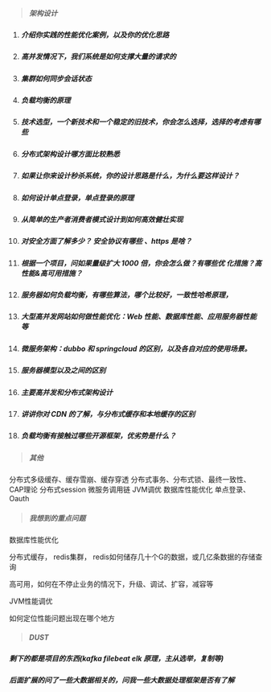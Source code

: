 > ##### 架构设计

1. ##### 介绍你实践的性能优化案例，以及你的优化思路 

2. ##### 高并发情况下，我们系统是如何支撑大量的请求的 

3. ##### 集群如何同步会话状态 

4. ##### 负载均衡的原理 

5. ##### 技术选型，一个新技术和一个稳定的旧技术，你会怎么选择，选择的考虑有哪些 

6. ##### 分布式架构设计哪方面比较熟悉 

7. ##### 如果让你来设计秒杀系统，你的设计思路是什么，为什么要这样设计？ 

8. ##### 如何设计单点登录，单点登录的原理 

9. ##### 从简单的生产者消费者模式设计到如何高效健壮实现 

10. ##### 对安全方面了解多少？ 安全协议有哪些 、https 是啥？ 

11. ##### 根据一个项目，问如果量级扩大 1000 倍，你会怎么做？有哪些优 化措施？高性能&高可用措施？ 

12. ##### 服务器如何负载均衡，有哪些算法，哪个比较好，一致性哈希原理，

13. ##### 大型高并发网站如何做性能优化：Web 性能、数据库性能、应用服务器性能等

14. ##### 微服务架构：dubbo 和 springcloud 的区别，以及各自对应的使用场景。 

15. ##### 服务器模型以及之间的区别 

16. ##### 主要高并发和分布式架构设计 

17. ##### 讲讲你对 CDN 的了解，与分布式缓存和本地缓存的区别 

18. ##### 负载均衡有接触过哪些开源框架，优劣势是什么？ 



> ##### 其他

分布式多级缓存、缓存雪崩、缓存穿透
分布式事务、分布式锁、最终一致性、CAP理论
分布式session
微服务调用链
JVM调优
数据库性能优化
单点登录、Oauth



> ##### 我想到的重点问题

数据库性能优化

分布式缓存， redis集群， redis如何储存几十个G的数据，或几亿条数据的存储查询

高可用，如何在不停止业务的情况下，升级、调试、扩容，减容等

JVM性能调优

如何定位性能问题出现在哪个地方





> ##### DUST

##### 剩下的都是项目的东西(kafka filebeat elk 原理，主从选举，复制等) 

##### 后面扩展的问了一些大数据相关的，问我一些大数据处理框架是否有了解 

